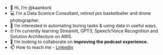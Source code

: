 - 👋 Hi, I’m @kaankork
- 💻 I'm a Data Science Consultant, retired pro basketballer and drone photographer.
- 👀 I’m interested in automating boring tasks & using data in useful ways.
- 🤓 I’m currently learning Streamlit, GPT3, Speech/Voice Recognition and Solution Architecture on AWS.
- 🚀 I’m looking to collaborate on **improving the podcast experience.**
- 📫 How to reach me - [Linkedin](https://www.linkedin.com/in/kaankorkmaz/)

<!---
kaankork/kaankork is a ✨ special ✨ repository because its `README.md` (this file) appears on your GitHub profile.
You can click the Preview link to take a look at your changes.
--->
